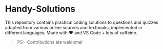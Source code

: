 # Handy-Solutions
This repository contains practical coding solutions to questions and quizzes adapted from various online sources and textbooks, implemented in different languages. Made with ❤️ and VS Code + lots of caffeine.

> PS:- Contributions are welcome!
